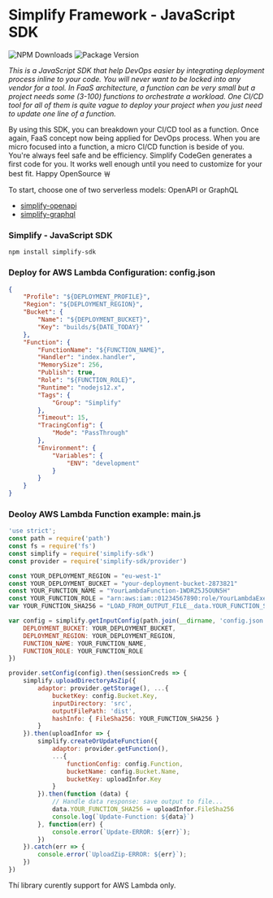 # Simplify Framework - JavaScript SDK
  
![NPM Downloads](https://img.shields.io/npm/dw/simplify-sdk)
![Package Version](https://img.shields.io/github/package-json/v/simplify-framework/simplify?color=green)

*This is a JavaScript SDK that help DevOps easier by integrating deployment process inline to your code. You will never want to be locked into any vendor for a tool. In FaaS architecture, a function can be very small but a project needs some (3-100) functions to orchestrate a workload. One CI/CD tool for all of them is quite vague to deploy your project when you just need to update one line of a function.*

By using this SDK, you can breakdown your CI/CD tool as a function. Once again, FaaS concept now being applied for DevOps process. When you are micro focused into a function, a micro CI/CD function is beside of you. You're always feel safe and be efficiency. Simplify CodeGen generates a first code for you. It works well enough until you need to customize for your best fit. Happy OpenSource ￦

To start, choose one of two serverless models: OpenAPI or GraphQL 
- [simplify-openapi](https://github.com/simplify-framework/openapi)
- [simplify-graphql](https://github.com/simplify-framework/graphql)

### Simplify - JavaScript SDK ###

`npm install simplify-sdk`

### Deploy for AWS Lambda Configuration: config.json

```Json
{
    "Profile": "${DEPLOYMENT_PROFILE}",
    "Region": "${DEPLOYMENT_REGION}",
    "Bucket": {
        "Name": "${DEPLOYMENT_BUCKET}",
        "Key": "builds/${DATE_TODAY}"
    },
    "Function": {
        "FunctionName": "${FUNCTION_NAME}",
        "Handler": "index.handler",
        "MemorySize": 256,
        "Publish": true,
        "Role": "${FUNCTION_ROLE}",
        "Runtime": "nodejs12.x",
        "Tags": {
            "Group": "Simplify"
        },
        "Timeout": 15,
        "TracingConfig": {
            "Mode": "PassThrough"
        },
        "Environment": {
            "Variables": {
                "ENV": "development"
            }
        }
    }
}
```

### Deoloy AWS Lambda Function example: main.js
```Javascript
'use strict';
const path = require('path')
const fs = require('fs')
const simplify = require('simplify-sdk')
const provider = require('simplify-sdk/provider')

const YOUR_DEPLOYMENT_REGION = "eu-west-1"
const YOUR_DEPLOYMENT_BUCKET = "your-deployment-bucket-2873821"
const YOUR_FUNCTION_NAME = "YourLambdaFunction-1WDRZ5J5OUN5H"
const YOUR_FUNCTION_ROLE = "arn:aws:iam::01234567890:role/YourLambdaExecutionRole"
var YOUR_FUNCTION_SHA256 = "LOAD_FROM_OUTPUT_FILE__data.YOUR_FUNCTION_SHA256"

var config = simplify.getInputConfig(path.join(__dirname, 'config.json'), {
    DEPLOYMENT_BUCKET: YOUR_DEPLOYMENT_BUCKET,
    DEPLOYMENT_REGION: YOUR_DEPLOYMENT_REGION,
    FUNCTION_NAME: YOUR_FUNCTION_NAME,
    FUNCTION_ROLE: YOUR_FUNCTION_ROLE
})

provider.setConfig(config).then(sessionCreds => {
    simplify.uploadDirectoryAsZip({
        adaptor: provider.getStorage(), ...{
            bucketKey: config.Bucket.Key,
            inputDirectory: 'src',
            outputFilePath: 'dist',
            hashInfo: { FileSha256: YOUR_FUNCTION_SHA256 }
        }
    }).then(uploadInfor => {
        simplify.createOrUpdateFunction({
            adaptor: provider.getFunction(),
            ...{
                functionConfig: config.Function,
                bucketName: config.Bucket.Name,
                bucketKey: uploadInfor.Key
            }
        }).then(function (data) {
            // Handle data response: save output to file...
            data.YOUR_FUNCTION_SHA256 = uploadInfor.FileSha256
            console.log(`Update-Function: ${data}`)
        }, function(err) {
            console.error(`Update-ERROR: ${err}`);
        })
    }).catch(err => {
        console.error(`UploadZip-ERROR: ${err}`);
    })
})
```

Thí library curently support for AWS Lambda only.
